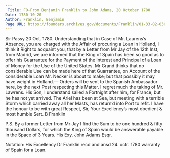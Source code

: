 ```yaml
---
 Title: FO-From Benjamin Franklin to John Adams, 20 October 1780
Date: 1780-10-20
Author: Franklin, Benjamin
Page URL: https://founders.archives.gov/documents/Franklin/01-33-02-0364
---
```


Sir
Passy 20 Oct. 1780.
Understanding that in Case of Mr. Laurens’s Absence, you are charged with the Affair of procuring a Loan in Holland, I think it Right to acquaint you, that by a Letter from Mr Jay of the 12th Inst, from Madrid, we are informed that the King of Spain has been so good as to offer his Guarrantee for the Payment of the Interest and Principal of a Loan of Money for the Use of the United States. Mr Grand thinks that no considerable Use can be made here of that Guarrantee, on Account of the considerable Loan Mr. Necker is about to make; but that possibly it may have weight in Holland.— Orders will be sent to the Spanish Ambassador here, by the next Post respecting this Matter.
I regret much the taking of Mr. Lawrens. His Son, I understand sailed a Fortnight after him, for France; but he has not yet arrived.
The Ariel has been at Sea, but meeting with a terrible Storm which carried away all her Masts, has return’d into Port to refit.
I have the honour to be with great Respect, Sir, Your Excellency’s most obedient & most humble Sert.
B Franklin

P.S. By a former Letter from Mr Jay I find the Sum to be one hundred & fifty thousand Dollars, for which the King of Spain would be answerable payable in the Space of 3 Years.
His Exy. John Adams Esqr.

 
Notation: His Excellency Dr Franklin recd and ansd 24. octr. 1780 warranty of Spain for a Loan.

